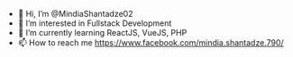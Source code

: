- 👋 Hi, I’m @MindiaShantadze02
- 👀 I’m interested in Fullstack Development
- 🌱 I’m currently learning ReactJS, VueJS, PHP
- 📫 How to reach me https://www.facebook.com/mindia.shantadze.790/

<!---
MindiaShantadze02/MindiaShantadze02 is a ✨ special ✨ repository because its `README.md` (this file) appears on your GitHub profile.
You can click the Preview link to take a look at your changes.
--->

